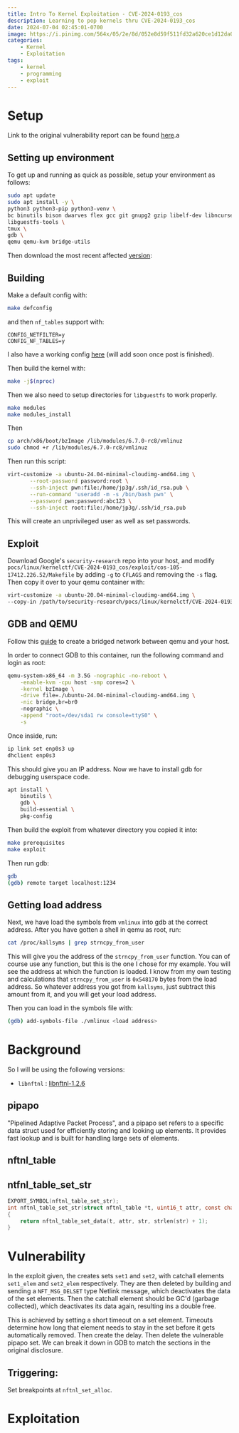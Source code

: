 ```yaml
---
title: Intro To Kernel Exploitation - CVE-2024-0193_cos
description: Learning to pop kernels thru CVE-2024-0193_cos
date: 2024-07-04 02:45:01-0700
image: https://i.pinimg.com/564x/05/2e/8d/052e8d59f511fd32a620ce1d12da0aa3.jpg
categories:
    - Kernel
    - Exploitation
tags:
    - kernel
    - programming
    - exploit
---
```



# Setup

Link to the original vulnerability report can be found [here](https://github.com/google/security-research/blob/master/pocs/linux/kernelctf/CVE-2024-0193_cos/metadata.json).a


## Setting up environment

To get up and running as quick as possible, setup your environment as follows:

```bash
sudo apt update
sudo apt install -y \
python3 python3-pip python3-venv \
bc binutils bison dwarves flex gcc git gnupg2 gzip libelf-dev libncurses5-dev libssl-dev make openssl dwarves perl-base rsync tar xz-utils \
libguestfs-tools \
tmux \
gdb \
qemu qemu-kvm bridge-utils
```

Then download the most recent affected [version](https://github.com/torvalds/linux/releases/tag/v6.7-rc8):

## Building

Make a default config with:

```bash
make defconfig
```

and then `nf_tables` support with:

```
CONFIG_NETFILTER=y
CONFIG_NF_TABLES=y
```

I also have a working config [here](https://github.com/kvn11) (will add soon once post is finished).

Then build the kernel with:

```bash
make -j$(nproc)
```

Then we also need to setup directories for `libguestfs` to work properly.

```bash
make modules
make modules_install
```

Then

```bash
cp arch/x86/boot/bzImage /lib/modules/6.7.0-rc8/vmlinuz
sudo chmod +r /lib/modules/6.7.0-rc8/vmlinuz
```

Then run this script:

```bash
virt-customize -a ubuntu-24.04-minimal-cloudimg-amd64.img \
       --root-password password:root \
       --ssh-inject pwn:file:/home/jp3g/.ssh/id_rsa.pub \
       --run-command 'useradd -m -s /bin/bash pwn' \
       --password pwn:password:abc123 \
       --ssh-inject root:file:/home/jp3g/.ssh/id_rsa.pub
```

This will create an unprivileged user as well as set passwords.


## Exploit

Download Google's `security-research` repo into your host, and modify `pocs/linux/kernelctf/CVE-2024-0193_cos/exploit/cos-105-17412.226.52/Makefile` by adding `-g` to `CFLAGS` and removing the `-s` flag.
Then copy it over to your qemu container with:

```bash
virt-customize -a ubuntu-20.04-minimal-cloudimg-amd64.img \
--copy-in /path/to/security-research/pocs/linux/kernelctf/CVE-2024-0193_cos/exploit/cos-105-17412.226.52/:/home/pwn/exploit
```


## GDB and QEMU

Follow this [guide](https://code.lardcave.net/2019/07/20/1/) to create a bridged network between qemu and your host.

In order to connect GDB to this container, run the following command and login as root:

```bash
qemu-system-x86_64 -m 3.5G -nographic -no-reboot \
	-enable-kvm -cpu host -smp cores=2 \
	-kernel bzImage \
	-drive file=./ubuntu-24.04-minimal-cloudimg-amd64.img \
	-nic bridge,br=br0
	-nographic \
	-append "root=/dev/sda1 rw console=ttyS0" \
    -s
```

Once inside, run:

```bash
ip link set enp0s3 up
dhclient enp0s3
```

This should give you an IP address.
Now we have to install gdb for debugging userspace code.

```bash
apt install \
    binutils \
    gdb \
    build-essential \
    pkg-config
```

Then build the exploit from whatever directory you copied it into:

```bash
make prerequisites
make exploit
```

Then run gdb:

```bash
gdb
(gdb) remote target localhost:1234
```

## Getting load address

Next, we have load the symbols from `vmlinux` into gdb at the correct address.
After you have gotten a shell in qemu as root, run:

```bash
cat /proc/kallsyms | grep strncpy_from_user
```

This will give you the address of the `strncpy_from_user` function.
You can of course use any function, but this is the one I chose for my example.
You will see the address at which the function is loaded.
I know from my own testing and calculations that `strncpy_from_user` is `0x548170` bytes from the load address.
So whatever address you got from `kallsyms`, just subtract this amount from it, and you will get your load address.

Then you can load in the symbols file with:

```bash
(gdb) add-symbols-file ./vmlinux <load address>
```

# Background

So I will be using the following versions:

- `libnftnl` : [libnftnl-1.2.6](https://git.netfilter.org/libnftnl/tag/?h=libnftnl-1.2.6)


## pipapo

"Pipelined Adaptive Packet Process", and a pipapo set refers to a specific data struct used for efficiently storing and looking up elements.
It provides fast lookup and is built for handling large sets of elements.

## nftnl_table

## ntfnl_table_set_str

```c
EXPORT_SYMBOL(nftnl_table_set_str);
int nftnl_table_set_str(struct nftnl_table *t, uint16_t attr, const char *str)
{
	return nftnl_table_set_data(t, attr, str, strlen(str) + 1);
}
```

# Vulnerability

In the exploit given, the creates sets `set1` and `set2`, with catchall elements `set1_elem` and `set2_elem` respectively.
They are then deleted by building and sending a `NFT_MSG_DELSET` type Netlink message, which deactivates the data of the set elements.
Then the catchall element should be GC'd (garbage collected), which deactivates its data again, resulting ins a double free.

This is achieved by setting a short timeout on a set element.
Timeouts determine how long that element needs to stay in the set before it gets automatically removed.
Then create the delay.
Then delete the vulnerable pipapo set.
We can break it down in GDB to match the sections in the original disclosure.

## Triggering:

Set breakpoints at `nftnl_set_alloc`.




# Exploitation
